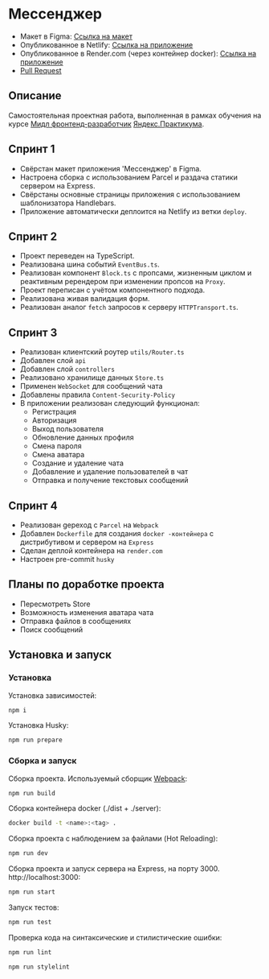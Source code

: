 # Мессенджер

* Макет в Figma: [Ссылка на макет](https://www.figma.com/file/k9as4XTLEBJwQ8zgFJw2RK/Chat_Karpov?node-id=0%3A1)
* Опубликованное в Netlify: [Ссылка на приложение](https://amazing-syrniki-922dd2.netlify.app)
* Опубликованное в Render.com (через контейнер docker): [Ссылка на приложение](https://chat-bung.onrender.com)
* [Pull Request](https://github.com/KarpovYuri/middle.messenger.praktikum.yandex/pull/4)

## Описание

Самостоятельная проектная работа, выполненная в рамках обучения на курсе [Мидл фронтенд-разработчик](https://praktikum.yandex.ru/middle-frontend/)  [Яндекс.Практикума](https://praktikum.yandex.ru).

## Спринт 1

* Свёрстан макет приложения 'Мессенджер' в Figma.
* Настроена сборка с использованием Parcel и раздача статики сервером на Express.
* Свёрстаны основные страницы приложения с использованием шаблонизатора Handlebars.
* Приложение автоматически деплоится на Netlify из ветки `deploy`.

## Спринт 2

* Проект переведен на TypeScript.
* Реализована шина событий `EventBus.ts`.
* Реализован компонент `Block.ts` с пропсами, жизненным циклом и реактивным ререндером при изменении пропсов на `Proxy`.
* Проект переписан с учётом компонентного подхода.
* Реализована живая валидация форм.
* Реализован аналог `fetch` запросов к серверу `HTTPTransport.ts`.

## Спринт 3

* Реализован клиентский роутер `utils/Router.ts`
* Добавлен слой `api`
* Добавлен слой `controllers`
* Реализовано хранилище данных `Store.ts`
* Применен `WebSocket` для сообщений чата
* Добавлены правила `Content-Security-Policy`
* В приложении реализован следующий функционал:
  * Регистрация
  * Авторизация
  * Выход пользователя
  * Обновление данных профиля
  * Смена пароля
  * Смена аватара
  * Создание и удаление чата
  * Добавление и удаление пользователей в чат
  * Отправка и получение текстовых сообщений

## Спринт 4

* Реализован gереход с `Parcel` на `Webpack`
* Добавлен `Dockerfile` для создания `docker -контейнера` с дистрибутивом и сервером на `Express`
* Сделан деплой контейнера на `render.com`
* Настроен pre-commit `husky`

## Планы по доработке проекта

* Пересмотреть Store
* Возможность изменения аватара чата
* Отправка файлов в сообщениях
* Поиск сообщений

## Установка и запуск

### Установка

Установка зависимостей:

```bash
npm i
```

Установка Husky:

```bash
npm run prepare
```

### Сборка и запуск

Сборка проекта. Используемый сборщик [Webpack](https://webpack.js.org/):

```bash
npm run build
```

Сборка контейнера docker (./dist + ./server):

```bash
docker build -t <name>:<tag> .
```

Сборка проекта с наблюдением за файлами (Hot Reloading):

```bash
npm run dev
```

Сборка проекта и запуск сервера на Express, на порту 3000. http://localhost:3000:

```bash
npm run start
```

Запуск тестов:

```bash
npm run test
```

Проверка кода на синтаксические и стилистические ошибки:

```bash
npm run lint
```

```bash
npm run stylelint
```
